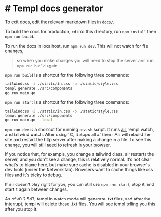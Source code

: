 # # Templ docs generator

To edit docs, edit the relevant markdown files in `docs/`.

To build the docs for production, `cd` into this directory, run `npm install` then `npm run build`.

To run the docs in localhost, run `npm run dev`. This will not watch for file changes, 
>so when you make changes you will need to stop the server and run `npm run build` again

`npm run build` is a shortcut for the following three commands:
```sh
tailwindcss -i ./static/in.css -o ./static/style.css
templ generate ./src/components
go run main.go
```

`npm run start` is a shortcut for the following three commands:
```sh
tailwindcss -i ./static/in.css -o ./static/style.css
templ generate ./src/components
go run main.go --local
```

`npm run dev` is a shortcut for running `dev.sh` script. It runs [air](https://github.com/cosmtrek/air),
templ watch, and tailwind watch. After using ^C, it stops all of them. Air will rebuild the site and restart the 
http server after making a change in a file. To see this change, you will still need to refresh in your browser.

If you notice that, for example, you change a tailwind class, air restarts the server, and you don't see a change, this
is relatively normal. It's not clear what's to blame here, but make sure cache is disabled in your browser's
dev tools (under the Network tab). Browsers want to cache things like css files and it's tricky to debug.

If air doesn't play right for you, you can still use `npm run start`, stop it, and start it again between changes.

As of v0.2.543, templ in watch mode will generate .txt files, and after the interrupt, templ will delete
those .txt files. You will see templ telling you this after you stop it.
